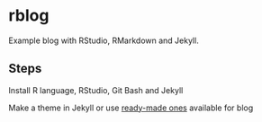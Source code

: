 # rblog
Example blog with RStudio, RMarkdown and Jekyll.

## Steps
<p>Install R language, RStudio, Git Bash and Jekyll</p>
<p>Make a theme in Jekyll or use <a href="http://jekyllthemes.org/" target="_blank">ready-made ones</a> available for blog</p>

